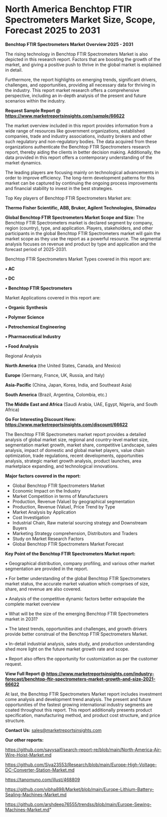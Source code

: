 # North America Benchtop FTIR Spectrometers Market Size, Scope, Forecast 2025 to 2031

<Strong> Benchtop FTIR Spectrometers Market Overview 2025 - 2031</strong>

The rising technology in Benchtop FTIR Spectrometers Market is also depicted in this research report. Factors that are boosting the growth of the market, and giving a positive push to thrive in the global market is explained in detail.

Furthermore, the report highlights on emerging trends, significant drivers, challenges, and opportunities, providing all necessary data for thriving in the industry. This report market research offers a comprehensive perspective, including an in-depth analysis of the present and future scenarios within the industry.

<strong>Request Sample Report @ <a href=https://www.marketreportsinsights.com/sample/66622>https://www.marketreportsinsights.com/sample/66622</a></strong>

The market overview included in this report provides information from a wide range of resources like government organizations, established companies, trade and industry associations, industry brokers and other such regulatory and non-regulatory bodies. The data acquired from these organizations authenticate the Benchtop FTIR Spectrometers research report, thereby aiding the clients in better decision making. Additionally, the data provided in this report offers a contemporary understanding of the market dynamics.

The leading players are focusing mainly on technological advancements in order to improve efficiency. The long-term development patterns for this market can be captured by continuing the ongoing process improvements and financial stability to invest in the best strategies.

Top Key players of Benchtop FTIR Spectrometers Market are:

<strong>Thermo Fisher Scientific, ABB, Bruker, Agilent Technologies, Shimadzu</strong>

<strong><b>Global Benchtop FTIR Spectrometers Market Scope and Size:</b></strong>
The Benchtop FTIR Spectrometers market is declared segment by company, region (country), type, and application. Players, stakeholders, and other participants in the global Benchtop FTIR Spectrometers market will gain the market scope as they use the report as a powerful resource. The segmental analysis focuses on revenue and product by type and application and the forecast period of 2025-2031.

Benchtop FTIR Spectrometers Market Types covered in this report are:

<strong>• AC

• DC

• Benchtop FTIR Spectrometers</strong>

Market Applications covered in this report are:

<strong>• Organic Synthesis

• Polymer Science

• Petrochemical Engineering

• Pharmaceutical Industry

• Food Analysis</strong> 

Regional Analysis

<strong>North America</strong> (the United States, Canada, and Mexico)

<strong>Europe</strong> (Germany, France, UK, Russia, and Italy)

<strong>Asia-Pacific</strong> (China, Japan, Korea, India, and Southeast Asia)

<strong>South America</strong> (Brazil, Argentina, Colombia, etc.)

<strong>The Middle East and Africa</strong> (Saudi Arabia, UAE, Egypt, Nigeria, and South Africa)

<strong>Go For Interesting Discount Here: <a href=https://www.marketreportsinsights.com/discount/66622>https://www.marketreportsinsights.com/discount/66622</a></strong>

The Benchtop FTIR Spectrometers market report provides a detailed analysis of global market size, regional and country-level market size, segmentation market growth, market share, competitive Landscape, sales analysis, impact of domestic and global market players, value chain optimization, trade regulations, recent developments, opportunities analysis, strategic market growth analysis, product launches, area marketplace expanding, and technological innovations.

<strong><b>Major factors covered in the report:</b></strong>
<ul>
  <li>Global Benchtop FTIR Spectrometers Market </li>
  <li>Economic Impact on the Industry</li>
  <li>Market Competition in terms of Manufacturers</li>
  <li>Production, Revenue (Value) by geographical segmentation</li>
  <li>Production, Revenue (Value), Price Trend by Type</li>
  <li>Market Analysis by Application</li>
  <li>Cost Investigation</li>
  <li>Industrial Chain, Raw material sourcing strategy and Downstream Buyers</li>
  <li>Marketing Strategy comprehension, Distributors and Traders</li>
  <li>Study on Market Research Factors</li>
  <li>Global Benchtop FTIR Spectrometers Market Forecast</li>
</ul>

<strong><b>Key Point of the Benchtop FTIR Spectrometers Market report:</b></strong>

• Geographical distribution, company profiling, and various other market segmentation are provided in the report.

• For better understanding of the global Benchtop FTIR Spectrometers market status, the accurate market valuation which comprises of size, share, and revenue are also covered.

• Analysis of the competitive dynamic factors better extrapolate the complete market overview

• What will be the size of the emerging Benchtop FTIR Spectrometers market in 2031?

• The latest trends, opportunities and challenges, and growth drivers provide better construal of the Benchtop FTIR Spectrometers Market.

• In-detail industrial analysis, sales study, and production understanding shed more light on the future market growth rate and scope.

• Report also offers the opportunity for customization as per the customer request.

<strong><b>View Full Report @ <a href=https://www.marketreportsinsights.com/industry-forecast/benchtop-ftir-spectrometers-market-growth-and-size-2021-66622>https://www.marketreportsinsights.com/industry-forecast/benchtop-ftir-spectrometers-market-growth-and-size-2021-66622</a></b></strong>


At last, the Benchtop FTIR Spectrometers Market report includes investment come analysis and development trend analysis. The present and future opportunities of the fastest growing international industry segments are coated throughout this report. This report additionally presents product specification, manufacturing method, and product cost structure, and price structure.

<strong>Contact Us:</strong>
sales@marketreportsinsights.com

<strong>Our other reports:</strong>

<a href=https://github.com/sayysaif/search-report-re/blob/main/North-America-Air-Wire-Hoist-Market.md>https://github.com/sayysaif/search-report-re/blob/main/North-America-Air-Wire-Hoist-Market.md</a>

<a href=https://github.com/Siya23553/Research/blob/main/Europe-High-Voltage-DC-Converter-Station-Market.md>https://github.com/Siya23553/Research/blob/main/Europe-High-Voltage-DC-Converter-Station-Market.md</a>

<a href=https://tanomuno.com/illust/468809>https://tanomuno.com/illust/468809</a>

<a href=https://github.com/vibha898/Market/blob/main/Europe-Lithium-Battery-Sealing-Machines-Market.md>https://github.com/vibha898/Market/blob/main/Europe-Lithium-Battery-Sealing-Machines-Market.md</a>

<a href=https://github.com/arshdeep76555/trendss/blob/main/Europe-Sewing-Machines-Market.md>https://github.com/arshdeep76555/trendss/blob/main/Europe-Sewing-Machines-Market.md</a>"
